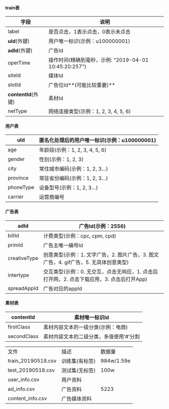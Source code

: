 #### train表
| 字段 | 说明                             |
| --------- | ----------------------------------------------------- |
| label     | 是否点击，1表示点击，0表示未点击                      |
| **uId**(外键) | 用户唯一标识(示例：u100000001)          |
| **adId**(外键) | 广告Id                                     |
| operTime  | 操作时间(精确到毫秒，示例: "2019-04-01 10:45:20:257") |
| siteId    | 媒体Id                                                |
| slotId    | 广告位Id**(可能比较重要)**                                  |
| **contentId**(外键) | 素材Id                                                |
| netType   | 网络连接类型(示例：1, 2, 3, 4, 5, 6)                  |

#### 用户表
| uId       | 匿名化处理后的用户唯一标识(示例：u100000001) |
| --------- | -------------------------------------------- |
| age       | 年龄段(示例：1, 2, 3, 4, 5, 6)               |
| gender    | 性别(示例：1, 2, 3)                          |
| city      | 常住城市编码(示例：1, 2, 3…)                 |
| province  | 常驻省份编码(示例：1, 2, 3…)                 |
| phoneType | 设备型号(示例：1, 2, 3…)                     |
| carrier   | 运营商编号                                   |

#### 广告表
| adId         | 广告Id(示例：2556)                                           |
| ------------ | ------------------------------------------------------------ |
| billId       | 计费类型(示例：cpc, cpm, cpd)                                |
| primId       | 广告主唯一编号Id                                             |
| creativeType | 创意类型(示例：1. 文字广告，2. 图片广告，3. 图文广告，4. gif广告，5. 无具体创意类型) |
| intertype    | 交互类型(示例：0. 无交互，点击无响应，1. 点击后打开网，2. 点击下载应用，3. 点击后打开App) |
| spreadAppId  | 广告对应的appId                                              |

#### 素材表
| contentId   | 素材唯一标识Id                          |
| ----------- | --------------------------------------- |
| firstClass  | 素材内容文本的一级分类(示例：电商)      |
| secondClass | 素材内容文本的二级分类，多值使用‘#’分割 |

|                    |                |            |
| ------------------ | -------------- | ---------- |
| 文件               | 描述           | 数据量     |
| train_20190518.csv | 训练集(有标签) | 984w/1.59e |
| test_20190518.csv  | 测试集(无标签) | 100w       |
| user_info.csv      | 用户资料       |            |
| ad_info.csv        | 广告资料       | 5223       |
| content_info.csv   | 广告媒体资料   |            |

 

